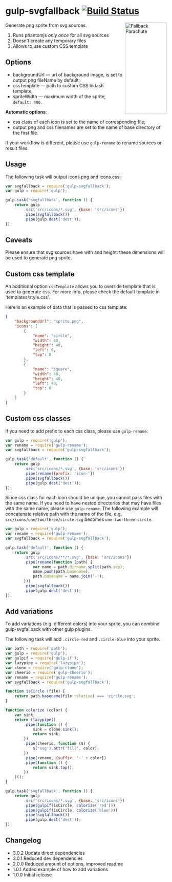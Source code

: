 gulp-svgfallback [![Build Status](https://api.travis-ci.org/w0rm/gulp-svgfallback.png)](https://travis-ci.org/w0rm/gulp-svgfallback)
================

<img align="right" width="130" height="285"
     title="Fallback Parachute"
     src="https://github.com/w0rm/gulp-svgfallback/blob/master/fallback-parachute.png">

Generate png sprite from svg sources.

1. Runs phantomjs *only once* for all svg sources
2. Doesn't create any temporary files
3. Allows to use custom CSS template

## Options

* backgroundUrl — url of background image, is set to output png fileName by default;
* cssTemplate — path to custom CSS lodash template;
* spriteWidth — maximum width of the sprite, `default: 400`.

**Automatic options**:

* css class of each icon is set to the name of corresponding file;
* output png and css filenames are set to the name of base directory of the first file.

If your workflow is different, please use `gulp-rename` to rename sources or result files.

## Usage

The following task will output icons.png and icons.css:

```js
var svgfallback = require('gulp-svgfallback');
var gulp = require('gulp');

gulp.task('svgfallback', function () {
    return gulp
        .src('src/icons/*.svg', {base: 'src/icons'})
        .pipe(svgfallback())
        .pipe(gulp.dest('dest'));
});
```

## Caveats

Please ensure that svg sources have with and height: these dimensions will be used to generate png sprite.

## Custom css template

An additional option `cssTemplate` allows you to override template that is used to generate css.
For more info, please check the default template in 'templates/style.css'.

Here is an example of data that is passed to css template:

```json
{
    "backgroundUrl": "sprite.png",
    "icons": [
        {
            "name": "circle",
            "width": 40,
            "height": 40,
            "left": 0,
            "top": 0
        },
        {
            "name": "square",
            "width": 40,
            "height": 40,
            "left": 40,
            "top": 0
        }
    ]
}
```

## Custom css classes

If you need to add prefix to each css class, please use `gulp-rename`:

```js
var gulp = require('gulp');
var rename = require('gulp-rename');
var svgfallback = require('gulp-svgfallback');

gulp.task('default', function () {
    return gulp
        .src('src/icons/*.svg', {base: 'src/icons'})
        .pipe(rename({prefix: 'icon-'})
        .pipe(svgfallback())
        .pipe(gulp.dest('dest'));
});
```

Since css class for each icon should be unique, you cannot pass files with the same name.
If you need to have nested directories that may have files with the same name, please
use `gulp-rename`. The following example will concatenate relative path with the name of the file,
e.g. `src/icons/one/two/three/circle.svg` becomes `one-two-three-circle`.

```js
var gulp = require('gulp');
var rename = require('gulp-rename');
var svgfallback = require('gulp-svgfallback');

gulp.task('default', function () {
    return gulp
        .src('src/icons/**/*.svg', {base: 'src/icons'})
        .pipe(rename(function (path) {
            var name = path.dirname.split(path.sep);
            name.push(path.basename);
            path.basename = name.join('-');
        }))
        .pipe(svgfallback())
        .pipe(gulp.dest('dest'));
});
```

## Add variations

To add variations (e.g. different colors) into your sprite,
you can combine gulp-svgfallback with other gulp plugins.

The following task will add `.circle-red` and `.circle-blue` into your sprite.

```js
var path = require('path');
var gulp = require('gulp');
var gulpif = require('gulp-if');
var lazypipe = require('lazypipe');
var clone = require('gulp-clone');
var cheerio = require('gulp-cheerio');
var rename = require('gulp-rename');
var svgfallback = require('gulp-svgfallback');

function isCircle (file) {
    return path.basename(file.relative) === 'circle.svg';
}

function colorize (color) {
    var sink;
    return (lazypipe()
        .pipe(function () {
            sink = clone.sink();
            return sink;
        })
        .pipe(cheerio, function ($) {
            $('svg').attr('fill', color);
        })
        .pipe(rename, {suffix: '-' + color})
        .pipe(function () {
            return sink.tap();
        })
    )();
}

gulp.task('svgfallback', function () {
    return gulp
        .src('src/icons/*.svg', {base: 'src/icons'})
        .pipe(gulpif(isCircle, colorize('red')))
        .pipe(gulpif(isCircle, colorize('blue')))
        .pipe(svgfallback())
        .pipe(gulp.dest('dest'));
});
```

## Changelog

* 3.0.2 Update direct dependencies
* 3.0.1 Reduced dev dependencies
* 2.0.0 Reduced amount of options, improved readme
* 1.0.1 Added example of how to add variations
* 1.0.0 Initial release
